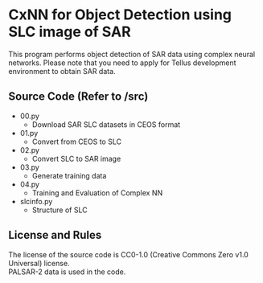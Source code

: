 # CxNN for Object Detection using SLC image of SAR

This program performs object detection of SAR data using complex neural networks.
Please note that you need to apply for Tellus development environment to obtain SAR data.

## Source Code (Refer to /src)
- 00.py
  - Download SAR SLC datasets in CEOS format
- 01.py
  - Convert from CEOS to SLC
- 02.py
  - Convert SLC to SAR image
- 03.py
  - Generate training data
- 04.py
  - Training and Evaluation of Complex NN
- slcinfo.py
  - Structure of SLC

## License and Rules
The license of the source code is CC0-1.0 (Creative Commons Zero v1.0 Universal) license.  
PALSAR-2 data is used in the code.
